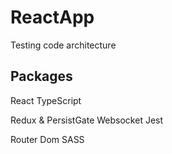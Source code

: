 # ReactApp

Testing code architecture

## Packages

React
TypeScript

Redux & PersistGate
Websocket
Jest

Router Dom
SASS